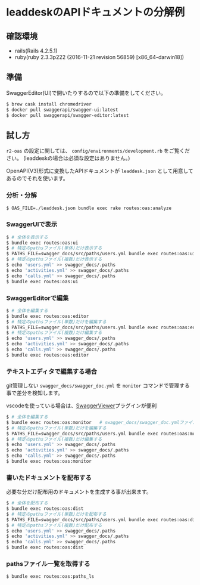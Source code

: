 # leaddeskのAPIドキュメントの分解例

## 確認環境

- rails(Rails 4.2.5.1)
- ruby(ruby 2.3.3p222 (2016-11-21 revision 56859) [x86_64-darwin18])

## 準備

SwaggerEditor(UI)で開いたりするので以下の準備をしてください。

```bash
$ brew cask install chromedriver
$ docker pull swaggerapi/swagger-ui:latest
$ docker pull swaggerapi/swagger-editor:latest
```

## 試し方

`r2-oas` の設定に関しては、 `config/environments/development.rb` をご覧ください。
(leaddeskの場合は必須な設定はありません。)

OpenAPI(V3)形式に変換したAPIドキュメントが `leaddesk.json` として用意してあるのでそれを使います。

### 分析・分解

```bash
$ OAS_FILE=./leaddesk.json bundle exec rake routes:oas:analyze
```

### SwaggerUIで表示

```bash
$ # 全体を表示する
$ bundle exec routes:oas:ui
$ # 特定のpathsファイル(単体)だけ表示する
$ PATHS_FILE=swagger_docs/src/paths/users.yml bundle exec routes:oas:ui
$ # 特定のpathsファイル(複数)だけ表示する
$ echo 'users.yml' >> swagger_docs/.paths
$ echo 'activities.yml' >> swagger_docs/.paths
$ echo 'calls.yml' >> swagger_docs/.paths
$ bundle exec routes:oas:ui
```

### SwaggerEditorで編集

```bash
$ # 全体を編集する
$ bundle exec routes:oas:editor
$ # 特定のpathsファイル(単数)だけを編集する
$ PATHS_FILE=swagger_docs/src/paths/users.yml bundle exec routes:oas:editor
$ # 特定のpathsファイル(複数)だけ編集する
$ echo 'users.yml' >> swagger_docs/.paths
$ echo 'activities.yml' >> swagger_docs/.paths
$ echo 'calls.yml' >> swagger_docs/.paths
$ bundle exec routes:oas:editor
```

### テキストエディタで編集する場合

git管理しない `swagger_docs/swagger_doc.yml` を `monitor` コマンドで管理する事で差分を検知します。

vscodeを使っている場合は、[SwaggerViewer](https://marketplace.visualstudio.com/items?itemName=Arjun.swagger-viewer)プラグインが便利

```bash
$ # 全体を編集する
$ bundle exec routes:oas:monitor   # swagger_docs/swagger_doc.ymlファイルを編集する。
$ # 特定のpathsファイル(単数)だけを編集する
$ PATHS_FILE=swagger_docs/src/paths/users.yml bundle exec routes:oas:monitor
$ # 特定のpathsファイル(複数)だけ編集する
$ echo 'users.yml' >> swagger_docs/.paths
$ echo 'activities.yml' >> swagger_docs/.paths
$ echo 'calls.yml' >> swagger_docs/.paths
$ bundle exec routes:oas:monitor
```

### 書いたドキュメントを配布する

必要な分だけ配布用のドキュメントを生成する事が出来ます。

```bash
$ # 全体を配布する
$ bundle exec routes:oas:dist
$ # 特定のpathsファイル(単数)だけを配布する
$ PATHS_FILE=swagger_docs/src/paths/users.yml bundle exec routes:oas:dist
$ # 特定のpathsファイル(複数)だけ配布する
$ echo 'users.yml' >> swagger_docs/.paths
$ echo 'activities.yml' >> swagger_docs/.paths
$ echo 'calls.yml' >> swagger_docs/.paths
$ bundle exec routes:oas:dist
```

### pathsファイル一覧を取得する

```bash
$ bundle exec routes:oas:paths_ls
```
